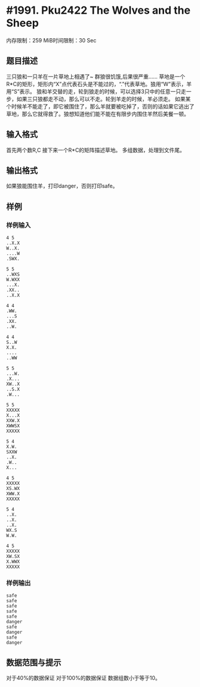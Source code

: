 # #1991. Pku2422 The Wolves and the Sheep

内存限制：259 MiB时间限制：30 Sec

## 题目描述

三只狼和一只羊在一片草地上相遇了~ 群狼很饥饿,后果很严重……
草地是一个R*C的矩形，矩形内“X”点代表石头是不能过的，“.”代表草地。狼用“W”表示，羊用“S”表示。
狼和羊交替的走，轮到狼走的时候，可以选择3只中的任意一只走一步，如果三只狼都走不动，那么可以不走。轮到羊走的时候，羊必须走。
如果某个时候羊不能走了，即它被围住了，那么羊就要被吃掉了，否则的话如果它逃出了草地，那么它就得救了。狼想知道他们能不能在有限步内围住羊然后美餐一顿。


## 输入格式

首先两个数R,C
接下来一个R*C的矩阵描述草地。
多组数据，处理到文件尾。


## 输出格式

如果狼能围住羊，打印danger，否则打印safe。


## 样例

### 样例输入

    
    4 5
    ..X.X
    W..X.
    ....W
    .SWX.
    
    5 5
    ..WXS
    W.WXX
    ...X.
    .XX..
    ..X.X
    
    4 4
    .WW.
    ...S
    .XX.
    ..W.
    
    4 4
    S..W
    X.X.
    ....
    ..WW
    
    5 5
    ...W.
    .X...
    XW..X
    ..S.X
    .W...
    
    5 5
    XXXXX
    X...X
    XXW.X
    XWWSX
    XXXXX
    
    5 4
    X.W.
    SXXW
    ..X.
    .W..
    X...
    
    4 5
    XXXXX
    XS.WX
    XWW.X
    XXXXX
    
    5 4
    ..X.
    ..X.
    ..X.
    WX.S
    W.W.
    
    4 5
    XXXXX
    XW.SX
    X.WWX
    XXXXX
    
    
    

### 样例输出

    
    safe
    safe
    safe
    safe
    safe
    danger
    safe
    danger
    safe
    danger
    
    

## 数据范围与提示


对于40%的数据保证 
对于100%的数据保证 
数据组数小于等于10。
